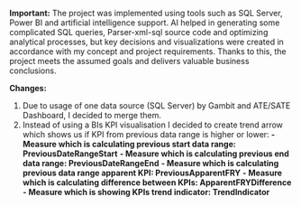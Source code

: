 **Important:**
The project was implemented using tools such as SQL Server, Power BI and artificial intelligence support.
AI helped in generating some complicated SQL queries, Parser-xml-sql source code and optimizing analytical processes, but key decisions and visualizations were created in accordance with my concept and project requirements.
Thanks to this, the project meets the assumed goals and delivers valuable business conclusions.

**Changes:**
1. Due to usage of one data source (SQL Server) by Gambit and ATE/SATE Dashboard, I decided to merge them.
2. Instead of using a BIs KPI visualisation I decided to create trend arrow which shows us if KPI from previous data range is higher or lower:
  **- Measure which is calculating previous start data range: PreviousDateRangeStart**
  **- Measure which is calculating previous end data range: PreviousDateRangeEnd**
  **- Measure which is calculating previous data range apparent KPI: PreviousApparentFRY**
  **- Measure which is calculating difference between KPIs: ApparentFRYDifference**
  **- Measure which is showing KPIs trend indicator: TrendIndicator**
